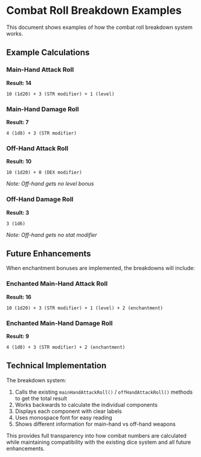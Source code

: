 # Combat Roll Breakdown Examples

This document shows examples of how the combat roll breakdown system works.

## Example Calculations

### Main-Hand Attack Roll
**Result: 14**
```
10 (1d20) + 3 (STR modifier) + 1 (level)
```

### Main-Hand Damage Roll
**Result: 7**
```
4 (1d8) + 3 (STR modifier)
```

### Off-Hand Attack Roll
**Result: 10**
```
10 (1d20) + 0 (DEX modifier)
```
*Note: Off-hand gets no level bonus*

### Off-Hand Damage Roll
**Result: 3**
```
3 (1d6)
```
*Note: Off-hand gets no stat modifier*

## Future Enhancements

When enchantment bonuses are implemented, the breakdowns will include:

### Enchanted Main-Hand Attack Roll
**Result: 16**
```
10 (1d20) + 3 (STR modifier) + 1 (level) + 2 (enchantment)
```

### Enchanted Main-Hand Damage Roll
**Result: 9**
```
4 (1d8) + 3 (STR modifier) + 2 (enchantment)
```

## Technical Implementation

The breakdown system:
1. Calls the existing `mainHandAttackRoll()` / `offHandAttackRoll()` methods to get the total result
2. Works backwards to calculate the individual components
3. Displays each component with clear labels
4. Uses monospace font for easy reading
5. Shows different information for main-hand vs off-hand weapons

This provides full transparency into how combat numbers are calculated while maintaining compatibility with the existing dice system and all future enhancements.